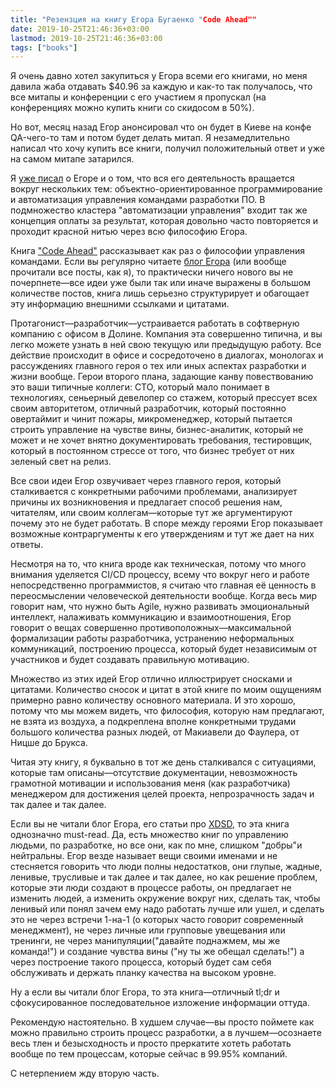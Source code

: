 ```yaml
---
title: "Резензция на книгу Егора Бугаенко "Code Ahead""
date: 2019-10-25T21:46:36+03:00
lastmod: 2019-10-25T21:46:36+03:00
tags: ["books"]
---
```


Я очень давно хотел закупиться у Егора всеми его книгами, но меня давила жаба отдавать $40.96 за каждую и как-то так получалось, что все митапы и конференции с его участием я пропускал (на конференциях можно купить книги со скидосом в 50%).

Но вот, месяц назад Егор анонсировал что он будет в Киеве на конфе QA-чего-то там и потом будет делать митап. Я незамедлительно написал что хочу купить все книги, получил положительный ответ и уже на самом митапе затарился.

Я [уже писал](/post/authors-to-read-top/) о Егоре и о том, что вся его деятельность вращается вокруг нескольких тем: объектно-ориентированное программирование и автоматизация управления командами разработки ПО. В подмножество кластера "автоматизации управления" входит так же концепция оплаты за результат, которая довольно часто повторяется и проходит красной нитью через всю философию Егора.

Книга ["Code Ahead"](https://www.yegor256.com/code-ahead.html) рассказывает как раз о философии управления командами. Если вы регулярно читаете [блог Егора](https://www.yegor256.com/) (или вообще прочитали все посты, как я), то практически ничего нового вы не почерпнете—все идеи уже были так или иначе выражены в большом количестве постов, книга лишь серьезно структурирует и обагощает эту информацию внешними ссылками и цитатами.

Протагонист—разработчик—устраивается работать в софтверную компанию с офисом в Долине. Компания эта совершенно типична, и вы легко можете узнать в ней свою текущую или предыдущую работу. Все действие происходит в офисе и сосредоточено в диалогах, монологах и рассуждениях главного героя о тех или иных аспектах разработки и жизни вообще. Герои второго плана, задающие канву повествованию это ваши типичные коллеги: CTO, который мало понимает в технологиях, сеньерный девелопер со стажем, который прессует всех своим авторитетом, отличный разработчик, который постоянно овертаймит и чинит пожары, микроменеджер, который пытается строить управление на чувстве вины, бизнес-аналитик, который не может и не хочет внятно документировать требования, тестировщик, который в постоянном стрессе от того, что бизнес требует от них зеленый свет на релиз.

Все свои идеи Егор озвучивает через главного героя, который сталкивается с конкретными рабочими проблемами, анализирует причины их возникновения и предлагает способ решения нам, читателям, или своим коллегам—которые тут же аргументируют почему это не будет работать. В споре между героями Егор показывает возможные контраргументы к его утверждениям и тут же дает на них ответы.

Несмотря на то, что книга вроде как техническая,  потому что много внимания уделяется CI/CD процессу, всему что вокруг него и работе непосредственно программистов, я считаю что главная её ценность в переосмыслении человеческой деятельности вообще. Когда весь мир говорит нам, что нужно быть Agile, нужно развивать эмоциональный интеллект, налаживать коммуникацию и взаимоотношения, Егор говорит о вещах совершенно противоположных—максимальной формализации работы разработчика, устранению неформальных коммуникаций, построению процесса, который будет независимым от участников и будет создавать правильную мотивацию.

Множество из этих идей Егор отлично иллюстрирует сносками и цитатами. Количество сносок и цитат в этой книге по моим ощущениям примерно равно количеству основного материала. И это хорошо, потому что мы можем видеть, что философия, которую нам предлагают, не взята из воздуха, а подкреплена вполне конкретными трудами большого количества разных людей, от Макиавели до Фаулера, от Ницше до Брукса. 

Читая эту книгу, я буквально в тот же день сталкивался с ситуациями, которые там описаны—отсутствие документации, невозможность грамотной мотивации и использования меня (как разработчика) менеджером для достижения целей проекта, непрозрачность задач и так далее и так далее.

Если вы не читали блог Егора, его статьи про [XDSD](https://www.yegor256.com/tag/xdsd.html), то эта книга однозначно must-read. Да, есть множество книг по управлению людьми, по разработке, но все они, как по мне, слишком "добры"и нейтральны. Егор везде называет вещи своими именами и не стесняется говорить что люди полны недостатков, они глупые, жадные, ленивые, трусливые и так далее и так далее, но как решение проблем, которые эти люди создают в процессе работы, он предлагает не изменить людей, а изменить окружение вокруг них, сделать так, чтобы ленивый или понял зачем ему надо работать лучше или ушел, и сделать это не через встречи 1-на-1 (о которых часто говорит современный менеджмент), не через личные или групповые увещевания или тренинги, не через манипуляции("давайте поднажмем, мы же команда!") и создание чувства вины ("ну ты же обещал сделать!") а через построение такого процесса, который будет сам себя обслуживать и держать планку качества на высоком уровне.

Ну а если вы читали блог Егора, то эта книга—отличный tl;dr и сфокусированное последовательное изложение информации оттуда.

Рекомендую настоятельно. В худшем случае—вы просто поймете как можно правильно строить процесс разработки, а в лучшем—осознаете весь тлен и безысходность и просто преркатите хотеть работать вообще по тем процессам, которые сейчас в 99.95% компаний.

С нетерпением жду вторую часть.
